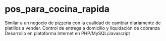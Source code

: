 # pos_para_cocina_rapida
Similar a un negocio de pizzeria con la cualidad de cambiar diariamente de platillos a vender. Control de entrega a domicilio y liquidación de cobranza
Desarrollo en plataforma Internet en PHP/MySQL/Javascript
